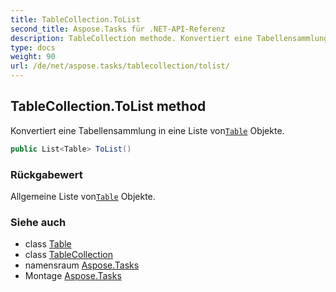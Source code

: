 ```yaml
---
title: TableCollection.ToList
second_title: Aspose.Tasks für .NET-API-Referenz
description: TableCollection methode. Konvertiert eine Tabellensammlung in eine Liste vonTable Objekte.
type: docs
weight: 90
url: /de/net/aspose.tasks/tablecollection/tolist/
---
```

## TableCollection.ToList method

Konvertiert eine Tabellensammlung in eine Liste von[`Table`](../../table/) Objekte.

```csharp
public List<Table> ToList()
```

### Rückgabewert

Allgemeine Liste von[`Table`](../../table/) Objekte.

### Siehe auch

* class [Table](../../table/)
* class [TableCollection](../)
* namensraum [Aspose.Tasks](../../tablecollection/)
* Montage [Aspose.Tasks](../../../)


